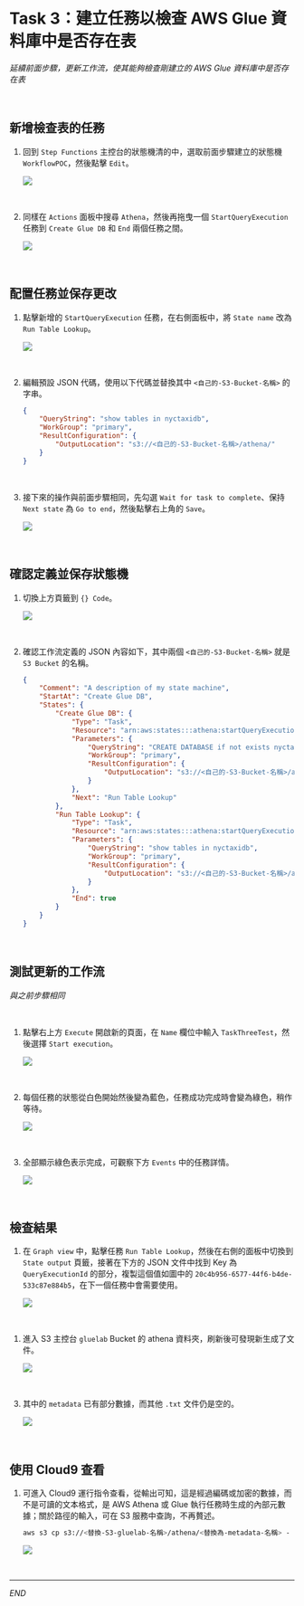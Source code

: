 # Task 3：建立任務以檢查 AWS Glue 資料庫中是否存在表

_延續前面步驟，更新工作流，使其能夠檢查剛建立的 AWS Glue 資料庫中是否存在表_

<br>

## 新增檢查表的任務

1. 回到 `Step Functions` 主控台的狀態機清的中，選取前面步驟建立的狀態機 `WorkflowPOC`，然後點擊 `Edit`。

    ![](images/img_41.png)

<br>

2. 同樣在 `Actions` 面板中搜尋 `Athena`，然後再拖曳一個 `StartQueryExecution` 任務到 `Create Glue DB` 和 `End` 兩個任務之間。

    ![](images/img_42.png)

<br>

## 配置任務並保存更改

1. 點擊新增的 `StartQueryExecution` 任務，在右側面板中，將 `State name` 改為 `Run Table Lookup`。

    ![](images/img_51.png)

<br>

2. 編輯預設 JSON 代碼，使用以下代碼並替換其中 `<自己的-S3-Bucket-名稱>` 的字串。

    ```json
    {
        "QueryString": "show tables in nyctaxidb",
        "WorkGroup": "primary",
        "ResultConfiguration": {
            "OutputLocation": "s3://<自己的-S3-Bucket-名稱>/athena/"
        }
    }
    ```

<br>

3. 接下來的操作與前面步驟相同，先勾選 `Wait for task to complete`、保持 `Next state` 為 `Go to end`，然後點擊右上角的 `Save`。

    ![](images/img_68.png)

<br>

## 確認定義並保存狀態機

1. 切換上方頁籤到 `{} Code`。

    ![](images/img_43.png)

<br>

2. 確認工作流定義的 JSON 內容如下，其中兩個 `<自己的-S3-Bucket-名稱>` 就是 `S3 Bucket` 的名稱。

    ```json
    {
        "Comment": "A description of my state machine",
        "StartAt": "Create Glue DB",
        "States": {
            "Create Glue DB": {
                "Type": "Task",
                "Resource": "arn:aws:states:::athena:startQueryExecution.sync",
                "Parameters": {
                    "QueryString": "CREATE DATABASE if not exists nyctaxidb",
                    "WorkGroup": "primary",
                    "ResultConfiguration": {
                        "OutputLocation": "s3://<自己的-S3-Bucket-名稱>/athena/"
                    }
                },
                "Next": "Run Table Lookup"
            },
            "Run Table Lookup": {
                "Type": "Task",
                "Resource": "arn:aws:states:::athena:startQueryExecution.sync",
                "Parameters": {
                    "QueryString": "show tables in nyctaxidb",
                    "WorkGroup": "primary",
                    "ResultConfiguration": {
                        "OutputLocation": "s3://<自己的-S3-Bucket-名稱>/athena/"
                    }
                },
                "End": true
            }
        }
    }
    ```

<br>

## 測試更新的工作流

_與之前步驟相同_

<br>

1. 點擊右上方 `Execute` 開啟新的頁面，在 `Name` 欄位中輸入 `TaskThreeTest`，然後選擇 `Start execution`。

    ![](images/img_44.png)

<br>

2. 每個任務的狀態從白色開始然後變為藍色，任務成功完成時會變為綠色，稍作等待。

    ![](images/img_45.png)

<br>

3. 全部顯示綠色表示完成，可觀察下方 `Events` 中的任務詳情。

    ![](images/img_46.png)

<br>

## 檢查結果

1. 在 `Graph view` 中，點擊任務 `Run Table Lookup`，然後在右側的面板中切換到 `State output` 頁籤，接著在下方的 JSON 文件中找到 Key 為 `QueryExecutionId` 的部分，複製這個值如圖中的 `20c4b956-6577-44f6-b4de-533c87e884b5`，在下一個任務中會需要使用。

    ![](images/img_47.png)

<br>

1. 進入 S3 主控台 `gluelab` Bucket 的 athena 資料夾，刷新後可發現新生成了文件。

    ![](images/img_48.png)

<br>

3. 其中的 `metadata` 已有部分數據，而其他 `.txt` 文件仍是空的。

    ![](images/img_49.png)

<br>

## 使用 Cloud9 查看

1. 可進入 Cloud9 運行指令查看，從輸出可知，這是經過編碼或加密的數據，而不是可讀的文本格式，是 AWS Athena 或 Glue 執行任務時生成的內部元數據；關於路徑的輸入，可在 S3 服務中查詢，不再贅述。

    ```bash
    aws s3 cp s3://<替換-S3-gluelab-名稱>/athena/<替換為-metadata-名稱> - | cat
    ```

    ![](images/img_50.png)

<br>

___

_END_